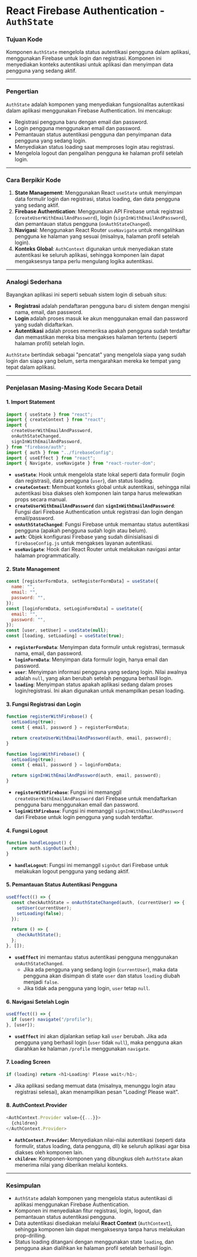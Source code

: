 # React Firebase Authentication - `AuthState`

### **Tujuan Kode**

Komponen `AuthState` mengelola status autentikasi pengguna dalam aplikasi, menggunakan Firebase untuk login dan registrasi. Komponen ini menyediakan konteks autentikasi untuk aplikasi dan menyimpan data pengguna yang sedang aktif.

---

### **Pengertian**

`AuthState` adalah komponen yang menyediakan fungsionalitas autentikasi dalam aplikasi menggunakan Firebase Authentication. Ini mencakup:

- Registrasi pengguna baru dengan email dan password.
- Login pengguna menggunakan email dan password.
- Pemantauan status autentikasi pengguna dan penyimpanan data pengguna yang sedang login.
- Menyediakan status loading saat memproses login atau registrasi.
- Mengelola logout dan pengalihan pengguna ke halaman profil setelah login.

---

### **Cara Berpikir Kode**

1. **State Management**: Menggunakan React `useState` untuk menyimpan data formulir login dan registrasi, status loading, dan data pengguna yang sedang aktif.
2. **Firebase Authentication**: Menggunakan API Firebase untuk registrasi (`createUserWithEmailAndPassword`), login (`signInWithEmailAndPassword`), dan pemantauan status pengguna (`onAuthStateChanged`).
3. **Navigasi**: Menggunakan React Router `useNavigate` untuk mengalihkan pengguna ke halaman yang sesuai (misalnya, halaman profil setelah login).
4. **Konteks Global**: `AuthContext` digunakan untuk menyediakan state autentikasi ke seluruh aplikasi, sehingga komponen lain dapat mengaksesnya tanpa perlu mengulang logika autentikasi.

---

### **Analogi Sederhana**

Bayangkan aplikasi ini seperti sebuah sistem login di sebuah situs:

- **Registrasi** adalah pendaftaran pengguna baru di sistem dengan mengisi nama, email, dan password.
- **Login** adalah proses masuk ke akun menggunakan email dan password yang sudah didaftarkan.
- **Autentikasi** adalah proses memeriksa apakah pengguna sudah terdaftar dan memastikan mereka bisa mengakses halaman tertentu (seperti halaman profil) setelah login.

`AuthState` bertindak sebagai "pencatat" yang mengelola siapa yang sudah login dan siapa yang belum, serta mengarahkan mereka ke tempat yang tepat dalam aplikasi.

---

### **Penjelasan Masing-Masing Kode Secara Detail**

#### 1. **Import Statement**

```javascript
import { useState } from "react";
import { createContext } from "react";
import {
  createUserWithEmailAndPassword,
  onAuthStateChanged,
  signInWithEmailAndPassword,
} from "firebase/auth";
import { auth } from "../firebaseConfig";
import { useEffect } from "react";
import { Navigate, useNavigate } from "react-router-dom";
```

- **`useState`**: Hook untuk mengelola state lokal seperti data formulir (login dan registrasi), data pengguna (`user`), dan status loading.
- **`createContext`**: Membuat konteks global untuk autentikasi, sehingga nilai autentikasi bisa diakses oleh komponen lain tanpa harus melewatkan props secara manual.
- **`createUserWithEmailAndPassword`** dan **`signInWithEmailAndPassword`**: Fungsi dari Firebase Authentication untuk registrasi dan login dengan email/password.
- **`onAuthStateChanged`**: Fungsi Firebase untuk memantau status autentikasi pengguna (apakah pengguna sudah login atau belum).
- **`auth`**: Objek konfigurasi Firebase yang sudah diinisialisasi di `firebaseConfig.js` untuk mengakses layanan autentikasi.
- **`useNavigate`**: Hook dari React Router untuk melakukan navigasi antar halaman programmatically.

#### 2. **State Management**

```javascript
const [registerFormData, setRegisterFormData] = useState({
  name: "",
  email: "",
  password: "",
});
const [loginFormData, setLoginFormData] = useState({
  email: "",
  password: "",
});
const [user, setUser] = useState(null);
const [loading, setLoading] = useState(true);
```

- **`registerFormData`**: Menyimpan data formulir untuk registrasi, termasuk nama, email, dan password.
- **`loginFormData`**: Menyimpan data formulir login, hanya email dan password.
- **`user`**: Menyimpan informasi pengguna yang sedang login. Nilai awalnya adalah `null`, yang akan berubah setelah pengguna berhasil login.
- **`loading`**: Menyimpan status apakah aplikasi sedang dalam proses login/registrasi. Ini akan digunakan untuk menampilkan pesan loading.

#### 3. **Fungsi Registrasi dan Login**

```javascript
function registerWithFirebase() {
  setLoading(true);
  const { email, password } = registerFormData;

  return createUserWithEmailAndPassword(auth, email, password);
}

function loginWithFirebase() {
  setLoading(true);
  const { email, password } = loginFormData;

  return signInWithEmailAndPassword(auth, email, password);
}
```

- **`registerWithFirebase`**: Fungsi ini memanggil `createUserWithEmailAndPassword` dari Firebase untuk mendaftarkan pengguna baru menggunakan email dan password.
- **`loginWithFirebase`**: Fungsi ini memanggil `signInWithEmailAndPassword` dari Firebase untuk login pengguna yang sudah terdaftar.

#### 4. **Fungsi Logout**

```javascript
function handleLogout() {
  return auth.signOut(auth);
}
```

- **`handleLogout`**: Fungsi ini memanggil `signOut` dari Firebase untuk melakukan logout pengguna yang sedang aktif.

#### 5. **Pemantauan Status Autentikasi Pengguna**

```javascript
useEffect(() => {
  const checkAuthState = onAuthStateChanged(auth, (currentUser) => {
    setUser(currentUser);
    setLoading(false);
  });

  return () => {
    checkAuthState();
  };
}, []);
```

- **`useEffect`** ini memantau status autentikasi pengguna menggunakan `onAuthStateChanged`.
  - Jika ada pengguna yang sedang login (`currentUser`), maka data pengguna akan disimpan di state `user` dan status `loading` diubah menjadi `false`.
  - Jika tidak ada pengguna yang login, `user` tetap `null`.

#### 6. **Navigasi Setelah Login**

```javascript
useEffect(() => {
  if (user) navigate("/profile");
}, [user]);
```

- **`useEffect`** ini akan dijalankan setiap kali `user` berubah. Jika ada pengguna yang berhasil login (`user` tidak `null`), maka pengguna akan diarahkan ke halaman `/profile` menggunakan `navigate`.

#### 7. **Loading Screen**

```javascript
if (loading) return <h1>Loading! Please wait</h1>;
```

- Jika aplikasi sedang memuat data (misalnya, menunggu login atau registrasi selesai), akan menampilkan pesan "Loading! Please wait".

#### 8. **AuthContext.Provider**

```javascript
<AuthContext.Provider value={{...}}>
  {children}
</AuthContext.Provider>
```

- **`AuthContext.Provider`**: Menyediakan nilai-nilai autentikasi (seperti data formulir, status loading, data pengguna, dll) ke seluruh aplikasi agar bisa diakses oleh komponen lain.
- **`children`**: Komponen-komponen yang dibungkus oleh `AuthState` akan menerima nilai yang diberikan melalui konteks.

---

### **Kesimpulan**

- `AuthState` adalah komponen yang mengelola status autentikasi di aplikasi menggunakan Firebase Authentication.
- Komponen ini menyediakan fitur registrasi, login, logout, dan pemantauan status autentikasi pengguna.
- Data autentikasi disediakan melalui **React Context** (`AuthContext`), sehingga komponen lain dapat mengaksesnya tanpa harus melakukan prop-drilling.
- Status loading ditangani dengan menggunakan state `loading`, dan pengguna akan dialihkan ke halaman profil setelah berhasil login.
